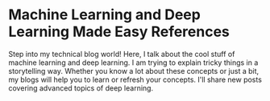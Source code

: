 # Machine Learning and Deep Learning Made Easy References
Step into my technical blog world! Here, I talk about the cool stuff of machine learning and deep learning. I am trying to explain tricky things in a storytelling way. Whether you know a lot about these concepts or just a bit, my blogs will help you to learn or refresh your concepts. I'll share new posts covering advanced topics of deep learning. 


